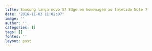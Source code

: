 ```yaml
---
title: Samsung lança novo S7 Edge em homenagem ao falecido Note 7
date: '2016-11-03 11:02:07'
image: ''
author: ''
categories: []
tags: []
fontes: ''
layout: post
---
```

